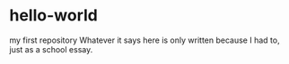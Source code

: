 # hello-world
my first repository
Whatever it says here is only written because I had to, just as a school essay.
